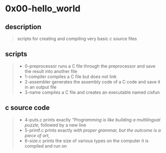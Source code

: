 # 0x00-hello_world
## description 
> scripts for creating and compiling very basic c source files 
## scripts
> * 0-preprocessor runs a C file through the preprocessor and save the result into another file<br>
> * 1-compiler compiles a C file but does not link<br>
> * 2-assembler generates the assembly code of a C code and save it in an output file<br>
> * 3-name compiles a C file and creates an executable named cisfun<br>
## c source code 
> * 4-puts.c prints exactly *"Programming is like building a multilingual puzzle,* followed by a new line<br>
> * 5-printf.c prints exactly *with proper grammar, but the outcome is a piece of art,* <br>
> * 6-size.c prints the size of various types on the computer it is compiled and run on <br>
